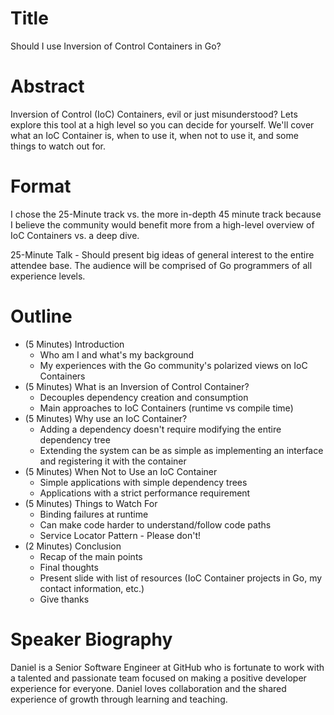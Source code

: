 # Title
Should I use Inversion of Control Containers in Go?

# Abstract
Inversion of Control (IoC) Containers, evil or just misunderstood? Lets explore this tool at a high level so you can decide for yourself. We'll cover what an IoC Container is, when to use it, when not to use it, and some things to watch out for.

# Format
I chose the 25-Minute track vs. the more in-depth 45 minute track because I believe the community would benefit more from a high-level overview of IoC Containers vs. a deep dive.

25-Minute Talk - Should present big ideas of general interest to the entire attendee base. The audience will be comprised of Go programmers of all experience levels.

# Outline
* (5 Minutes) Introduction
    * Who am I and what's my background
    * My experiences with the Go community's polarized views on IoC Containers
* (5 Minutes) What is an Inversion of Control Container?
    * Decouples dependency creation and consumption
    * Main approaches to IoC Containers (runtime vs compile time)
* (5 Minutes) Why use an IoC Container?
    * Adding a dependency doesn't require modifying the entire dependency tree
    * Extending the system can be as simple as implementing an interface and registering it with the container
* (5 Minutes) When Not to Use an IoC Container
    * Simple applications with simple dependency trees
    * Applications with a strict performance requirement
* (5 Minutes) Things to Watch For
    * Binding failures at runtime
    * Can make code harder to understand/follow code paths
    * Service Locator Pattern - Please don't!
* (2 Minutes) Conclusion
    * Recap of the main points
    * Final thoughts
    * Present slide with list of resources (IoC Container projects in Go, my contact information, etc.)
    * Give thanks

# Speaker Biography
Daniel is a Senior Software Engineer at GitHub who is fortunate to work with a talented and passionate team focused on making a positive developer experience for everyone. Daniel loves collaboration and the shared experience of growth through learning and teaching.

